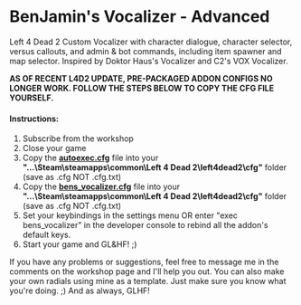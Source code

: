 # BenJamin's Vocalizer - Advanced
Left 4 Dead 2 Custom Vocalizer with character dialogue,  character selector, versus callouts, and admin & bot commands, including item spawner and map selector. Inspired by Doktor Haus's Vocalizer and C2's VOX Vocalizer.

**AS OF RECENT L4D2 UPDATE, PRE-PACKAGED ADDON CONFIGS NO LONGER WORK. FOLLOW THE STEPS BELOW TO COPY THE CFG FILE YOURSELF.**

#### Instructions:
1. Subscribe from the workshop
2. Close your game
3. Copy the [**autoexec.cfg**](https://raw.githubusercontent.com/notazed/BenJamins-Vocalizer/Advanced/BenJamin's%20Vocalizer%20-%20Advanced/cfg/autoexec.cfg) file into your **"...\Steam\steamapps\common\Left 4 Dead 2\left4dead2\cfg"** folder (save as .cfg NOT .cfg.txt)
4. Copy the [**bens_vocalizer.cfg**](https://raw.githubusercontent.com/notazed/BenJamins-Vocalizer/Advanced/BenJamin's%20Vocalizer%20-%20Advanced/cfg/bens_vocalizer.cfg) file into your **"...\Steam\steamapps\common\Left 4 Dead 2\left4dead2\cfg"** folder (save as .cfg NOT .cfg.txt)
5. Set your keybindings in the settings menu OR enter "exec bens_vocalizer" in the developer console to rebind all the addon's default keys.
6. Start your game and GL&HF! ;)

If you have any problems or suggestions, feel free to message me in the comments on the workshop page and I'll help you out. You can also make your own radials using mine as a template. Just make sure you know what you're doing. ;) And as always, GLHF!

